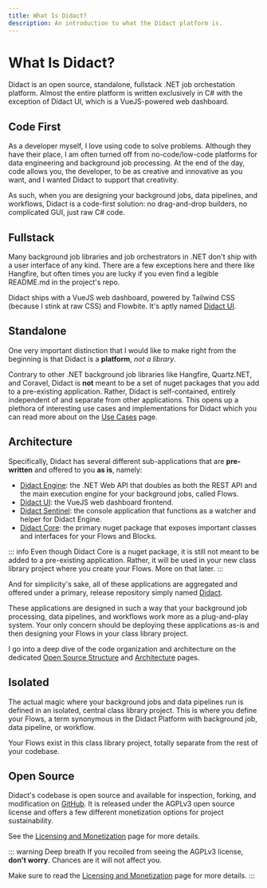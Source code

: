 ```yaml
---
title: What Is Didact?
description: An introduction to what the Didact platform is.
---
```


# What Is Didact?

Didact is an open source, standalone, fullstack .NET job orchestation platform. Almost the entire platform is written exclusively in C# with the exception of Didact UI, which is a VueJS-powered web dashboard.

## Code First

As a developer myself, I love using code to solve problems. Although they have their place, I am often turned off from no-code/low-code platforms for data engineering and background job processing. At the end of the day, code allows you, the developer, to be as creative and innovative as you want, and I wanted Didact to support that creativity.

As such, when you are designing your background jobs, data pipelines, and workflows, Didact is a code-first solution: no drag-and-drop builders, no complicated GUI, just raw C# code.

## Fullstack

Many background job libraries and job orchestrators in .NET don't ship with a user interface of any kind. There are a few exceptions here and there like Hangfire, but often times you are lucky if you even find a legible README.md in the project's repo.

Didact ships with a VueJS web dashboard, powered by Tailwind CSS (because I stink at raw CSS) and Flowbite. It's aptly named [Didact UI](https://github.com/DidactHQ/didact-ui).

## Standalone

One very important distinction that I would like to make right from the beginning is that Didact is a **platform**, *not a library*.

Contrary to other .NET background job libraries like Hangfire, Quartz.NET, and Coravel, Didact is **not** meant to be a set of nuget packages that you add to a pre-existing application. Rather, Didact is self-contained, entirely independent of and separate from other applications. This opens up a plethora of interesting use cases and implementations for Didact which you can read more about on the [Use Cases](/getting-started/use-cases) page.

## Architecture

Specifically, Didact has several different sub-applications that are **pre-written** and offered to you **as is**, namely:

* [Didact Engine](https://github.com/DidactHQ/didact-engine): the .NET Web API that doubles as both the REST API and the main execution engine for your background jobs, called Flows.
* [Didact UI](https://github.com/DidactHQ/didact-ui): the VueJS web dashboard frontend.
* [Didact Sentinel](https://github.com/DidactHQ/didact-sentinel): the console application that functions as a watcher and helper for Didact Engine.
* [Didact Core](https://github.com/DidactHQ/didact-core): the primary nuget package that exposes important classes and interfaces for your Flows and Blocks.

::: info
Even though Didact Core is a nuget package, it is still not meant to be added to a pre-existing application. Rather, it will be used in your new class library project where you create your Flows. More on that later.
:::

And for simplicity's sake, all of these applications are aggregated and offered under a primary, release repository simply named [Didact](https://github.com/DidactHQ/didact).

These applications are designed in such a way that your background job processing, data pipelines, and workflows work more as a plug-and-play system. Your only concern should be deploying these applications as-is and then designing your Flows in your class library project.

I go into a deep dive of the code organization and architecture on the dedicated [Open Source Structure](/getting-started/open-source-structure) and [Architecture](/concepts/architecture-survey) pages.

## Isolated

The actual magic where your background jobs and data pipelines run is defined in an isolated, central class library project. This is where you define your Flows, a term synonymous in the Didact Platform with background job, data pipeline, or workflow.

Your Flows exist in this class library project, totally separate from the rest of your codebase.

## Open Source

Didact's codebase is open source and available for inspection, forking, and modification on [GitHub](https://www.github.com/DidactHQ). It is released under the AGPLv3 open source license and offers a few different monetization options for project sustainability.

See the [Licensing and Monetization](/getting-started/licensing-and-monetization) page for more details.

::: warning Deep breath
If you recoiled from seeing the AGPLv3 license, **don't worry**. Chances are it will not affect you.

Make sure to read the [Licensing and Monetization](/getting-started/licensing-and-monetization) page for more details.
:::